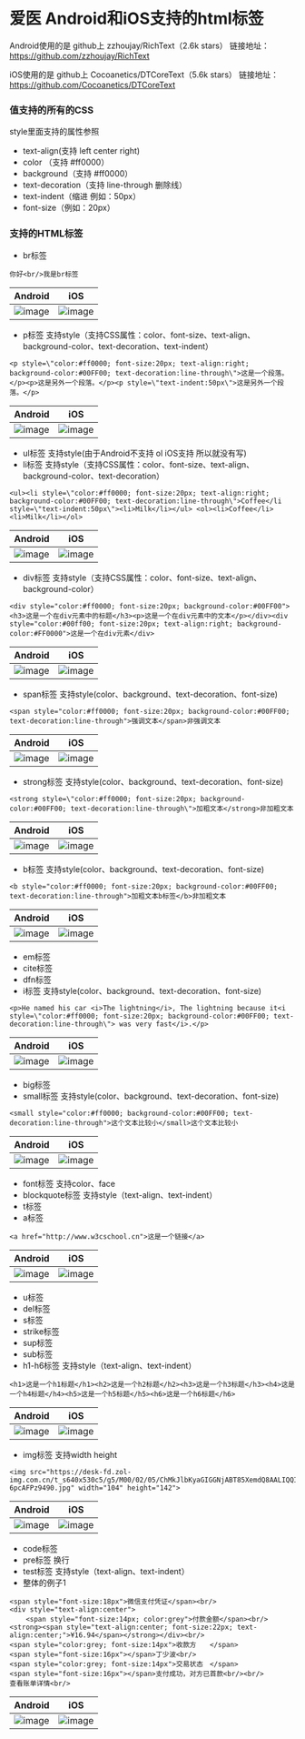 # 爱医 Android和iOS支持的html标签

Android使用的是 github上 zzhoujay/RichText（2.6k stars）
链接地址：https://github.com/zzhoujay/RichText

iOS使用的是 github上 Cocoanetics/DTCoreText（5.6k stars）
链接地址：https://github.com/Cocoanetics/DTCoreText

### 值支持的所有的CSS
style里面支持的属性参照
- text-align(支持 left center right)
- color （支持 #ff0000）
- background（支持 #ff0000）
- text-decoration（支持 line-through 删除线）
- text-indent（缩进 例如：50px）
- font-size（例如：20px）

### 支持的HTML标签

- br标签

```
你好<br/>我是br标签
```

Android | iOS
---|---
![image](https://github.com/Wisdozzh/markdown-images/blob/master/Html%20parser/Android/br.jpg)  | ![image](https://github.com/Wisdozzh/markdown-images/blob/master/Html%20parser/iOS/br.png) 

- p标签 支持style（支持CSS属性：color、font-size、text-align、background-color、text-decoration、text-indent）
```
<p style=\"color:#ff0000; font-size:20px; text-align:right; background-color:#00FF00; text-decoration:line-through\">这是一个段落。</p><p>这是另外一个段落。</p><p style=\"text-indent:50px\">这是另外一个段落。</p>
```

Android | iOS
---|---
![image](https://github.com/Wisdozzh/markdown-images/blob/master/Html%20parser/Android/p.jpg)  | ![image](https://github.com/Wisdozzh/markdown-images/blob/master/Html%20parser/iOS/p.png) 

- ul标签 支持style(由于Android不支持 ol iOS支持 所以就没有写)
- li标签 支持style（支持CSS属性：color、font-size、text-align、background-color、text-decoration）

```
<ul><li style=\"color:#ff0000; font-size:20px; text-align:right; background-color:#00FF00; text-decoration:line-through\">Coffee</li  style=\"text-indent:50px\"><li>Milk</li></ul> <ol><li>Coffee</li><li>Milk</li></ol> 
```

Android | iOS
---|---
![image](https://github.com/Wisdozzh/markdown-images/blob/master/Html%20parser/Android/ul_ol_li.jpg)  | ![image](https://github.com/Wisdozzh/markdown-images/blob/master/Html%20parser/iOS/ul_ol_li.png) 

- div标签 支持style（支持CSS属性：color、font-size、text-align、background-color）

```
<div style="color:#ff0000; font-size:20px; background-color:#00FF00"><h3>这是一个在div元素中的标题</h3><p>这是一个在div元素中的文本</p></div><div style="color:#00ff00; font-size:20px; text-align:right; background-color:#FF0000">这是一个在div元素</div>
```

Android | iOS
---|---
![image](https://github.com/Wisdozzh/markdown-images/blob/master/Html%20parser/Android/div.jpg)  | ![image](https://github.com/Wisdozzh/markdown-images/blob/master/Html%20parser/iOS/div.png) 

- span标签 支持style(color、background、text-decoration、font-size)
```
<span style="color:#ff0000; font-size:20px; background-color:#00FF00; text-decoration:line-through">强调文本</span>非强调文本
```

Android | iOS
---|---
![image](https://github.com/Wisdozzh/markdown-images/blob/master/Html%20parser/Android/span.jpg)  | ![image](https://github.com/Wisdozzh/markdown-images/blob/master/Html%20parser/iOS/span.png) 

- strong标签 支持style(color、background、text-decoration、font-size)
```
<strong style=\"color:#ff0000; font-size:20px; background-color:#00FF00; text-decoration:line-through\">加粗文本</strong>非加粗文本
```

Android | iOS
---|---
![image](https://github.com/Wisdozzh/markdown-images/blob/master/Html%20parser/Android/strong.jpg)  | ![image](https://github.com/Wisdozzh/markdown-images/blob/master/Html%20parser/iOS/strong.png) 

- b标签 支持style(color、background、text-decoration、font-size)
```
<b style="color:#ff0000; font-size:20px; background-color:#00FF00; text-decoration:line-through">加粗文本b标签</b>非加粗文本
```

Android | iOS
---|---
![image](https://github.com/Wisdozzh/markdown-images/blob/master/Html%20parser/Android/b.jpg)  | ![image](https://github.com/Wisdozzh/markdown-images/blob/master/Html%20parser/iOS/b.png) 

- em标签
- cite标签
- dfn标签
- i标签 支持style(color、background、text-decoration、font-size)
```
<p>He named his car <i>The lightning</i>, The lightning because it<i  style=\"color:#ff0000; font-size:20px; background-color:#00FF00; text-decoration:line-through\"> was very fast</i>.</p>
```

Android | iOS
---|---
![image](https://github.com/Wisdozzh/markdown-images/blob/master/Html%20parser/Android/i.jpg)  | ![image](https://github.com/Wisdozzh/markdown-images/blob/master/Html%20parser/iOS/i.png) 

- big标签
- small标签 支持style(color、background、text-decoration、font-size)
```
<small style="color:#ff0000; background-color:#00FF00; text-decoration:line-through">这个文本比较小</small>这个文本比较小
```

Android | iOS
---|---
![image](https://github.com/Wisdozzh/markdown-images/blob/master/Html%20parser/Android/small.jpg)  | ![image](https://github.com/Wisdozzh/markdown-images/blob/master/Html%20parser/iOS/small.png) 

- font标签 支持color、face
- blockquote标签 支持style（text-align、text-indent）
- t标签
- a标签
```
<a href="http://www.w3cschool.cn">这是一个链接</a>
```

Android | iOS
---|---
![image](https://github.com/Wisdozzh/markdown-images/blob/master/Html%20parser/Android/a.jpg)  | ![image](https://github.com/Wisdozzh/markdown-images/blob/master/Html%20parser/iOS/a.png) 

- u标签
- del标签
- s标签
- strike标签
- sup标签
- sub标签
- h1-h6标签 支持style（text-align、text-indent）
```
<h1>这是一个h1标题</h1><h2>这是一个h2标题</h2><h3>这是一个h3标题</h3><h4>这是一个h4标题</h4><h5>这是一个h5标题</h5><h6>这是一个h6标题</h6>
```

Android | iOS
---|---
![image](https://github.com/Wisdozzh/markdown-images/blob/master/Html%20parser/Android/h1_h6.jpg)  | ![image](https://github.com/Wisdozzh/markdown-images/blob/master/Html%20parser/iOS/h1_h6.png) 

- img标签 支持width height
```
<img src="https://desk-fd.zol-img.com.cn/t_s640x530c5/g5/M00/02/05/ChMkJlbKyaGIGGNjABT85XemdQ8AALIQQI-6pcAFPz9490.jpg" width="104" height="142">
```

Android | iOS
---|---
![image](https://github.com/Wisdozzh/markdown-images/blob/master/Html%20parser/Android/img.jpg)  | ![image](https://github.com/Wisdozzh/markdown-images/blob/master/Html%20parser/iOS/img.png) 

- code标签
- pre标签 换行
- test标签 支持style（text-align、text-indent）
- 整体的例子1

```
<span style="font-size:18px">微信支付凭证</span><br/>
<div style="text-align:center">
    <span style="font-size:14px; color:grey">付款金额</span><br/>
<strong><span style="text-align:center; font-size:22px; text-align:center;">¥16.94</span></strong></div><br/>
<span style="color:grey; font-size:14px">收款方　　</span> 
<span style="font-size:16px"></span>丁少波<br/>
<span style="color:grey; font-size:14px">交易状态　</span> 
<span style="font-size:16px"></span>支付成功，对方已首款<br/><br/>
查看账单详情<br/>
```
Android | iOS
---|---
![image](https://github.com/Wisdozzh/markdown-images/blob/master/Html%20parser/Android/demo1.jpg) | ![image](https://github.com/Wisdozzh/markdown-images/blob/master/Html%20parser/iOS/demo1.png)




